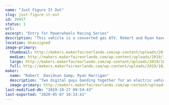 ```yaml
---
name: "Just Figure It Out"
slug: just-figure-it-out
id: 39457
status: 1
url: 
excerpt: "Entry for Ppwerwheels Racing Series"
description: "This vehicle is a converted gas ATV. Robert and Ryan have 'learned while doing' for this project. Through determination and luck, this vehicle has made it as a competitor in this year's race"
location: Unassigned
image-primary:
  thumbnail: http://makers.makerfaireorlando.com/wp-content/uploads/2019/10/profile_pic-1-150x150.jpeg
  medium: http://makers.makerfaireorlando.com/wp-content/uploads/2019/10/profile_pic-1-300x225.jpeg
  large: http://makers.makerfaireorlando.com/wp-content/uploads/2019/10/profile_pic-1-1024x768.jpeg
  full: http://makers.makerfaireorlando.com/wp-content/uploads/2019/10/profile_pic-1.jpeg
maker:
  name: "Robert  Davidson &amp; Ryan Harrigan"
  description: "Two digital guys banding together for an electric vehicle"
  image-primary: http://makers.makerfaireorlando.com/wp-content/uploads/2019/10/profile_pic-1024x768.jpeg
last-modified-db: "2019-10-27 09:54:43"
last-exported: "2020-05-07 10:33:41"
---
```

